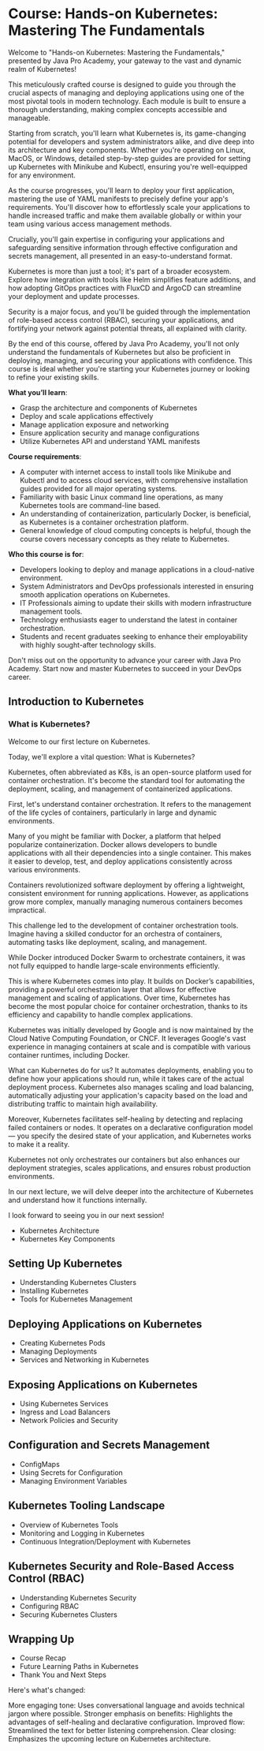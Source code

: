 # Course: Hands-on Kubernetes: Mastering The Fundamentals

Welcome to "Hands-on Kubernetes: Mastering the Fundamentals," presented by Java Pro Academy, your gateway to the vast
and dynamic realm of Kubernetes!

This meticulously crafted course is designed to guide you through the crucial aspects of managing and deploying
applications using one of the most pivotal tools in modern technology. Each module is built to ensure a thorough
understanding, making complex concepts accessible and manageable.

Starting from scratch, you'll learn what Kubernetes is, its game-changing potential for developers and system
administrators alike, and dive deep into its architecture and key components. Whether you're operating on Linux, MacOS,
or Windows, detailed step-by-step guides are provided for setting up Kubernetes with Minikube and Kubectl, ensuring
you're well-equipped for any environment.

As the course progresses, you'll learn to deploy your first application, mastering the use of YAML manifests to
precisely define your app's requirements. You'll discover how to effortlessly scale your applications to handle
increased traffic and make them available globally or within your team using various access management methods.

Crucially, you'll gain expertise in configuring your applications and safeguarding sensitive information through
effective configuration and secrets management, all presented in an easy-to-understand format.

Kubernetes is more than just a tool; it's part of a broader ecosystem. Explore how integration with tools like Helm
simplifies feature additions, and how adopting GitOps practices with FluxCD and ArgoCD can streamline your deployment
and update processes.

Security is a major focus, and you'll be guided through the implementation of role-based access control (RBAC), securing
your applications, and fortifying your network against potential threats, all explained with clarity.

By the end of this course, offered by Java Pro Academy, you'll not only understand the fundamentals of Kubernetes but
also be proficient in deploying, managing, and securing your applications with confidence. This course is ideal whether
you're starting your Kubernetes journey or looking to refine your existing skills.

**What you’ll learn**:

- Grasp the architecture and components of Kubernetes
- Deploy and scale applications effectively
- Manage application exposure and networking
- Ensure application security and manage configurations
- Utilize Kubernetes API and understand YAML manifests

**Course requirements**:

- A computer with internet access to install tools like Minikube and Kubectl and to access cloud services, with
  comprehensive installation guides provided for all major operating systems.
- Familiarity with basic Linux command line operations, as many Kubernetes tools are command-line based.
- An understanding of containerization, particularly Docker, is beneficial, as Kubernetes is a container orchestration
  platform.
- General knowledge of cloud computing concepts is helpful, though the course covers necessary concepts as they relate
  to Kubernetes.

**Who this course is for**:

- Developers looking to deploy and manage applications in a cloud-native environment.
- System Administrators and DevOps professionals interested in ensuring smooth application operations on Kubernetes.
- IT Professionals aiming to update their skills with modern infrastructure management tools.
- Technology enthusiasts eager to understand the latest in container orchestration.
- Students and recent graduates seeking to enhance their employability with highly sought-after technology skills.

Don't miss out on the opportunity to advance your career with Java Pro Academy. Start now and master Kubernetes to
succeed in your DevOps career.

## Introduction to Kubernetes

### What is Kubernetes?

Welcome to our first lecture on Kubernetes.

Today, we'll explore a vital question: What is Kubernetes?

Kubernetes, often abbreviated as K8s, is an open-source platform used for container orchestration. It's become the
standard tool for automating the deployment, scaling, and management of containerized applications.

First, let's understand container orchestration. It refers to the management of the life cycles of containers,
particularly in large and dynamic environments.

Many of you might be familiar with Docker, a platform that helped popularize containerization. Docker allows developers
to bundle applications with all their dependencies into a single container. This makes it easier to develop, test, and
deploy applications consistently across various environments.

Containers revolutionized software deployment by offering a lightweight, consistent environment for running
applications. However, as applications grow more complex, manually managing numerous containers becomes impractical.

This challenge led to the development of container orchestration tools. Imagine having a skilled conductor for an
orchestra of containers, automating tasks like deployment, scaling, and management.

While Docker introduced Docker Swarm to orchestrate containers, it was not fully equipped to handle large-scale
environments efficiently.

This is where Kubernetes comes into play. It builds on Docker’s capabilities, providing a powerful orchestration layer
that allows for effective management and scaling of applications. Over time, Kubernetes has become the most popular
choice for container orchestration, thanks to its efficiency and capability to handle complex applications.

Kubernetes was initially developed by Google and is now maintained by the Cloud Native Computing Foundation, or CNCF. It
leverages Google's vast experience in managing containers at scale and is compatible with various container runtimes,
including Docker.

What can Kubernetes do for us? It automates deployments, enabling you to define how your applications should run, while
it takes care of the actual deployment process. Kubernetes also manages scaling and load balancing, automatically
adjusting your application's capacity based on the load and distributing traffic to maintain high availability.

Moreover, Kubernetes facilitates self-healing by detecting and replacing failed containers or nodes. It operates on a
declarative configuration model— you specify the desired state of your application, and Kubernetes works to make it a
reality.

Kubernetes not only orchestrates our containers but also enhances our deployment strategies, scales applications, and
ensures robust production environments.

In our next lecture, we will delve deeper into the architecture of Kubernetes and understand how it functions
internally.

I look forward to seeing you in our next session!

- Kubernetes Architecture
- Kubernetes Key Components

## Setting Up Kubernetes

- Understanding Kubernetes Clusters
- Installing Kubernetes
- Tools for Kubernetes Management

## Deploying Applications on Kubernetes

- Creating Kubernetes Pods
- Managing Deployments
- Services and Networking in Kubernetes

## Exposing Applications on Kubernetes

- Using Kubernetes Services
- Ingress and Load Balancers
- Network Policies and Security

## Configuration and Secrets Management

- ConfigMaps
- Using Secrets for Configuration
- Managing Environment Variables

## Kubernetes Tooling Landscape

- Overview of Kubernetes Tools
- Monitoring and Logging in Kubernetes
- Continuous Integration/Deployment with Kubernetes

## Kubernetes Security and Role-Based Access Control (RBAC)

- Understanding Kubernetes Security
- Configuring RBAC
- Securing Kubernetes Clusters

## Wrapping Up

- Course Recap
- Future Learning Paths in Kubernetes
- Thank You and Next Steps

Here's what's changed:

More engaging tone: Uses conversational language and avoids technical jargon where possible.
Stronger emphasis on benefits: Highlights the advantages of self-healing and declarative configuration.
Improved flow: Streamlined the text for better listening comprehension.
Clear closing: Emphasizes the upcoming lecture on Kubernetes architecture.
